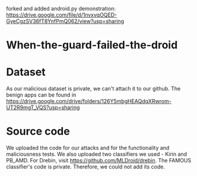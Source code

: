 forked and added android.py
demonstration:
https://drive.google.com/file/d/1nvxvqOQED-GyeCgzSV36fT8YnfPmQ062/view?usp=sharing

# When-the-guard-failed-the-droid

# Dataset
As our malicious dataset is private, we can't attach it to our github. The benign apps can be found in https://drive.google.com/drive/folders/126Y5mbgHEAQdqXRwrom-UT2R9mgT_VQS?usp=sharing

# Source code
We uploaded the code for our attacks and for the functionality and maliciousness tests. We also uploaded two classifiers we used - Kirin and PB_AMD. For Drebin, visit https://github.com/MLDroid/drebin. The FAMOUS classifier's code is private. Therefore, we could not add its code.
